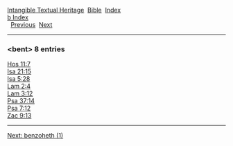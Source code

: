 [Intangible Textual Heritage](../../index)  [Bible](../index) 
[Index](index)   
[b Index](_b_)  
  [Previous](c01294)  [Next](c01296) 

------------------------------------------------------------------------

### &lt;bent&gt; 8 entries

[Hos 11:7](../kjv/hos011.htm#007)  
[Isa 21:15](../kjv/isa021.htm#015)  
[Isa 5:28](../kjv/isa005.htm#028)  
[Lam 2:4](../kjv/lam002.htm#004)  
[Lam 3:12](../kjv/lam003.htm#012)  
[Psa 37:14](../kjv/psa037.htm#014)  
[Psa 7:12](../kjv/psa007.htm#012)  
[Zac 9:13](../kjv/zac009.htm#013)  

------------------------------------------------------------------------

[Next: benzoheth (1)](c01296)
